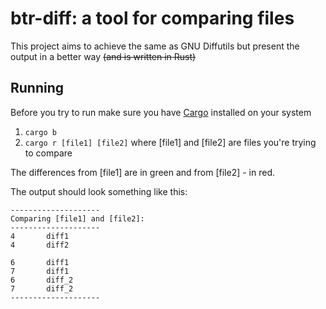 # btr-diff: a tool for comparing files
This project aims to achieve the same as GNU Diffutils but present the output in a better way ~~(and is written in Rust)~~

## Running
Before you try to run make sure you have [Cargo](https://doc.rust-lang.org/cargo/getting-started/installation.html) installed on your system

1. `cargo b`
2. `cargo r [file1] [file2]` where [file1] and [file2] are files you're trying to compare

The differences from [file1] are in green and from [file2] - in red.

The output should look something like this:
```
--------------------
Comparing [file1] and [file2]:
--------------------
4       diff1
4       diff2

6       diff1
7       diff1
6       diff_2
7       diff_2
--------------------
```
